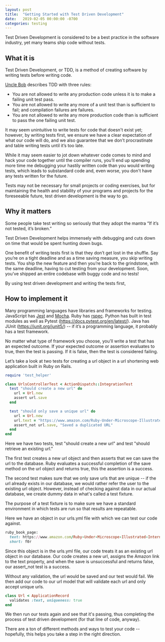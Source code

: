 ```yaml
---
layout: post
title:  "Getting Started with Test Driven Development"
date:   2019-02-05 00:00:00 -0700
categories: testing
---
```

Test Driven Development is considered to be a best practice in the software industry, yet many teams ship code without tests.

## What it is
Test Driven Development, or TDD, is a method of creating software by writing tests before writing code.

[Uncle Bob](https://www.youtube.com/watch?v=qkblc5WRn-U) describes TDD with three rules:
* You are not allowed to write any production code unless it is to make a failing unit test pass.
* You are not allowed to write any more of a unit test than is sufficient to fail; and compilation failures are failures.
* You are not allowed to write any more production code than is sufficient to pass the one failing unit test.

It may seem unintuitive to write tests for code that doesn't exist yet; however, by writing tests first, we ensure we have a clear expectation of what our code will do, and we also guarantee that we don’t procrastinate and table writing tests until it’s too late.

While it may seem easier to jot down whatever code comes to mind and hack your code together until the compiler runs, you’ll end up spending more time me debugging your hastily written code than you would writing tests, which leads to substandard code and, even worse, you don't have any tests written for the future.

Tests may not be necessary for small projects or coding exercises, but for maintaining the health and stability of your programs and projects for the foreseeable future, test driven development is the way to go.

## Why it matters
Some people take test writing so seriously that they adopt the mantra “If it’s not tested, it’s broken.”

Test Driven Development helps immensely with debugging and cuts down on time that would be spent hunting down bugs.

One benefit of writing tests first is that they don’t get lost in the shuffle. Say you’re on a tight deadline and as a time saving measure, you skip writing tests. You ship the new feature and then you’re back to the grindstone, with the same deadline, having to cut testing from your development. Soon, you’ve shipped an entire codebase with buggy code and no tests!

By using test driven development and writing the tests first,

## How to implement it
Many programming languages have libraries and frameworks for testing. JavaScript has [Jest](https://jestjs.io/) and [Mocha](https://mochajs.org/). Ruby has [rspec](http://rspec.info/). Python has built in test modules as well as Pytest (https://docs.pytest.org/en/latest/). Java has JUnit (https://junit.org/junit5/) -- if it’s a programming language, it probably has a test framework.

No matter what type of framework you choose, you’ll write a test that has an expected outcome. If your expected outcome or assertion evaluates to true, then the test is passing. If it is false, then the test is considered failing.

Let’s take a look at two tests for creating a url object in a url shortening web application built in Ruby on Rails.

```ruby
require 'test_helper'

class UrlsControllerTest < ActionDispatch::IntegrationTest
  test "should create a new url" do
    url = Url.new
    assert url.save
  end

  test "should only save a unique url" do
    url = Url.new
    url.text = "https://www.amazon.com/Ruby-Under-Microscope-Illustrated-Internals/dp/1593275277"
    assert_not url.save, "Saved a duplicated URL"
  end
end
```

Here we have two tests, test "should create a new url" and test "should retrieve an existing url."

The first test creates a new url object and then asserts that we can save the url to the database. Ruby evaluates a successful completion of the save method on the url object and returns true, this the assertion is a success.

The second test makes sure that we only save urls that are unique -- if the url already exists in our database, we would rather refer the user to the existing url object. However, instead of checking against data in our actual database, we create dummy data in what's called a test fixture.

The purpose of a test fixture is to make sure we have a standard environment in which tests are run so that results are repeatable.

Here we have an object in our urls.yml file with which we can test our code against.

```ruby
ruby_book_page:
  text: https://www.amazon.com/Ruby-Under-Microscope-Illustrated-Internals/dp/1593275277
  short: f0r
```
Since this object is in the urls.yml file, our code treats it as an existing url object in our database. Our code creates a new url, assigns the Amazon link to the text property, and when the save is unsuccessful and returns false, our assert_not test is a success.

Without any validation, the url would be saved and our test would fail. We then add our code to our url model that will validate each url and only accept unique urls.

```ruby
class Url < ApplicationRecord
  validates :text, uniqueness: true
end

```

We then run our tests again and see that it's passing, thus completing the process of test driven development (for that line of code, anyway).

There are a ton of different  methods and ways to test your code -- hopefully, this helps you take a step in the right direction.
